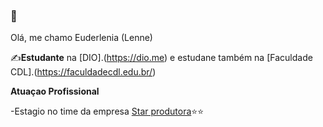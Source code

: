 ### 👋
Olá, me chamo Euderlenia (Lenne) 


✍️**Estudante** na [DIO].(https://dio.me) e estudane também na [Faculdade CDL].(https://faculdadecdl.edu.br/)


**Atuaçao Profissional**

-Estagio no time da empresa [Star produtora](https://starprodutora.com.br/)⭐️⭐️
